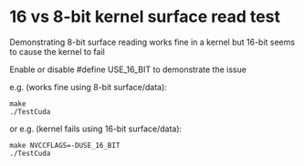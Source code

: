# 16 vs 8-bit kernel surface read test
Demonstrating 8-bit surface reading works fine in a kernel but 16-bit seems to cause the kernel to fail

Enable or disable #define USE_16_BIT to demonstrate the issue

e.g. (works fine using 8-bit surface/data):

```
make
./TestCuda
```

or e.g. (kernel fails using 16-bit surface/data):

```
make NVCCFLAGS=-DUSE_16_BIT
./TestCuda
```
